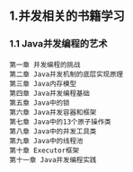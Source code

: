 
## 1.并发相关的书籍学习
    
### 1.1 Java并发编程的艺术
    
    第一章 并发编程的挑战
    第二章 Java并发机制的底层实现原理
    第三章 Java内存模型
    第四章 Java并发编程基础
    第五章 Java中的锁
    第六章 Java并发容器和框架
    第七章 Java中的13个原子操作类
    第八章 Java中的并发工具类
    第九章 Java中的线程池
    第十章 Executor框架
    第十一章 Java并发编程实践
    
    
    


   


